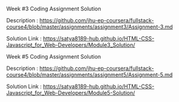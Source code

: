 Week #3 Coding Assignment Solution

Description   : https://github.com/jhu-ep-coursera/fullstack-course4/blob/master/assignments/assignment3/Assignment-3.md 

Solution Link : https://satya8189-hub.github.io/HTML-CSS-Javascript_for_Web-Developers/Module3_Solution/

Week #5 Coding Assignment Solution

Description : https://github.com/jhu-ep-coursera/fullstack-course4/blob/master/assignments/assignment5/Assignment-5.md 

Solution Link : https://satya8189-hub.github.io/HTML-CSS-Javascript_for_Web-Developers/Module5-Solution/

